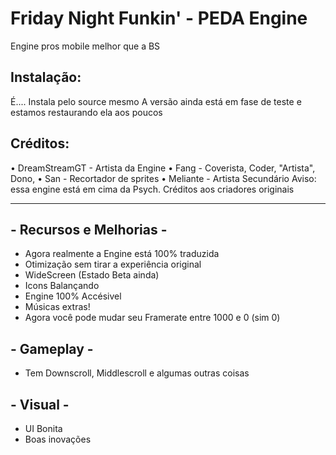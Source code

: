 # Friday Night Funkin' - PEDA Engine
Engine pros mobile melhor que a BS
## Instalação:
É....
Instala pelo source mesmo
A versão ainda está em fase de teste e estamos
restaurando ela aos poucos
## Créditos:
• DreamStreamGT - Artista da Engine
• Fang - Coverista, Coder, "Artista", Dono,
• San - Recortador de sprites
• Meliante - Artista Secundário
Aviso: essa engine está em cima da Psych. Créditos aos criadores originais
_____________________________________

## - Recursos e Melhorias -
* Agora realmente a Engine está 100% traduzida
* Otimização sem tirar a experiência original
* WideScreen (Estado Beta ainda)
* Icons Balançando
* Engine 100% Accésivel
* Músicas extras!
* Agora você pode mudar seu Framerate entre 1000 e 0 (sim 0)

## - Gameplay -
* Tem Downscroll, Middlescroll e algumas outras coisas

## - Visual -
* UI Bonita
* Boas inovações
